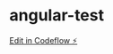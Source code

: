 # angular-test

[Edit in Codeflow ⚡️](https://stackblitz.com/~/github.com/matiasgodoyentelgy/angular-test)